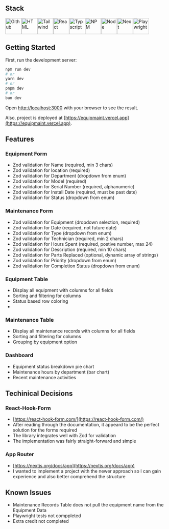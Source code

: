 ## Stack

<div style="display: flex; gap: 10pxl">
<img src="https://raw.githubusercontent.com/marwin1991/profile-technology-icons/refs/heads/main/icons/github.png" alt="Github" width="50">
<img src="https://raw.githubusercontent.com/marwin1991/profile-technology-icons/refs/heads/main/icons/html.png" alt="HTML" width="50">
<img src="https://raw.githubusercontent.com/marwin1991/profile-technology-icons/refs/heads/main/icons/tailwind_css.png" alt="Tailwind" width="50">
<img src="https://raw.githubusercontent.com/marwin1991/profile-technology-icons/refs/heads/main/icons/react.png" alt="React" width="50">
<img src="https://raw.githubusercontent.com/marwin1991/profile-technology-icons/refs/heads/main/icons/typescript.png" alt="Typscript" width="50">
<img src="https://raw.githubusercontent.com/marwin1991/profile-technology-icons/refs/heads/main/icons/npm.png" alt="NPM" width="50">
<img src="https://raw.githubusercontent.com/marwin1991/profile-technology-icons/refs/heads/main/icons/node_js.png" alt="Node" width="50">
<img src="https://raw.githubusercontent.com/marwin1991/profile-technology-icons/refs/heads/main/icons/next_js.png" alt="Next" width="50">
<img src="https://raw.githubusercontent.com/marwin1991/profile-technology-icons/refs/heads/main/icons/playwright.png" alt="Playwright" width="50">
</div>

## Getting Started

First, run the development server:

```bash
npm run dev
# or
yarn dev
# or
pnpm dev
# or
bun dev
```

Open [http://localhost:3000](http://localhost:3000) with your browser to see the result.

Also, project is deployed at [https://equipmaint.vercel.app](https://equipmaint.vercel.app).

## Features

### Equipment Form

<!-- <img src="/public/images/equipment-form.png"> -->

- Zod validation for Name (required, min 3 chars)
- Zod validation for location (required)
- Zod validation for Department (dropdown from enum)
- Zod validation for Model (required)
- Zod validation for Serial Number (required, alphanumeric)
- Zod validation for Install Date (required, must be past date)
- Zod validation for Status (dropdown from enum)

### Maintenance Form

- Zod validation for Equipment (dropdown selection, required)
- Zod validation for Date (required, not future date)
- Zod validation for Type (dropdown from enum)
- Zod validation for Technician (required, min 2 chars)
- Zod validation for Hours Spent (required, postive number, max 24)
- Zod validation for Description (required, min 10 chars)
- Zod validation for Parts Replaced (optional, dynamic array of strings)
- Zod validation for Priority (dropdown from enum)
- Zod validation for Completion Status (dropdown from enum)

### Equipment Table

- Display all equipment with columns for all fields
- Sorting and filtering for columns
- Status based row coloring
-

### Maintenance Table

- Display all maintenance records with columns for all fields
- Sorting and filtering for columns
- Grouping by equipment option

### Dashboard

- Equipment status breakdown pie chart
- Maintenance hours by department (bar chart)
- Recent maintenance activities

## Techinical Decisions

### React-Hook-Form

- [https://react-hook-form.com/](https://react-hook-form.com/)
- After reading through the documentation, it appeard to be the perfect solution for the forms required
- The library integrates well with Zod for validation
- The implementation was fairly straight-forward and simple

### App Router

- [https://nextjs.org/docs/app](https://nextjs.org/docs/app)
- I wanted to implement a project with the newer approach so I can gain experience and also better comprehend the structure

## Known Issues

- Maintenance Records Table does not pull the equipment name from the Equipment Data
- Playwright tests not comppleted
- Extra credit not completed
